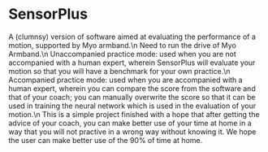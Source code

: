 # SensorPlus
A (clumnsy) version of software aimed at evaluating the performance of a motion, supported by Myo armband.\n
Need to run the drive of Myo Armband.\n
Unaccompanied practice mode: used when you are not accompanied with a human expert, wherein SensorPlus will evaluate your motion so that you will have a benchmark for your own practice.\n
Accompanied practice mode: used when you are accompanied with a human expert, wherein you can compare the score from the software and that of your coach; you can manually overwrite the score so that it can be used in training the neural network which is used in the evaluation of your motion.\n
This is a simple project finished with a hope that after getting the advice of your coach, you can make better use of your time at home in a way that you will not practive in a wrong way without knowing it. We hope the user can make better use of the 90% of time at home.


